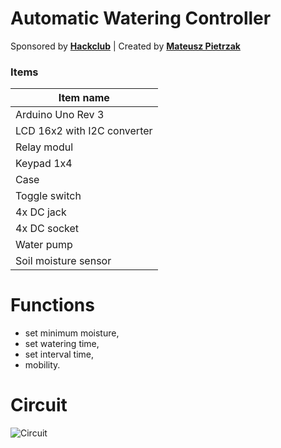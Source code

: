 # Automatic Watering Controller
Sponsored by __[Hackclub](https://hackclub.com/)__ | Created by __[Mateusz Pietrzak](https://github.com/JokurPL/)__


### Items

| Item name |
| ------ | 
| Arduino Uno Rev 3 |
| LCD 16x2 with I2C converter |
| Relay modul | 
| Keypad 1x4 | 
| Case | 
| Toggle switch |
| 4x DC jack |
| 4x DC socket |
| Water pump |
| Soil moisture sensor |

# Functions
 - set minimum moisture,
 - set watering time,
 - set interval time,
 - mobility.

# Circuit

![Circuit](https://i.imgur.com/d1XW8kl.png)
